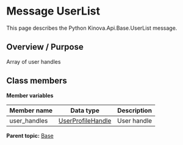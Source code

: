 # Message UserList

This page describes the Python Kinova.Api.Base.UserList message.

## Overview / Purpose

Array of user handles

## Class members

 **Member variables** 

|Member name|Data type|Description|
|-----------|---------|-----------|
|user\_handles| [UserProfileHandle](msg_Common_UserProfileHandle.md#)|User handle|

**Parent topic:** [Base](../references/summary_Base.md)

